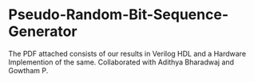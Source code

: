 # Pseudo-Random-Bit-Sequence-Generator
The PDF attached consists of our results in Verilog HDL and a Hardware Implemention of the same. Collaborated with Adithya Bharadwaj and Gowtham P.
